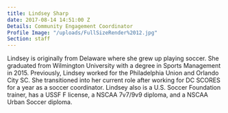```yaml
---
title: Lindsey Sharp
date: 2017-08-14 14:51:00 Z
Details: Community Engagement Coordinator
Profile Image: "/uploads/FullSizeRender%2012.jpg"
Section: staff
---
```


Lindsey is originally from Delaware where she grew up playing soccer. She graduated from Wilmington University with a degree in Sports Management in 2015. Previously, Lindsey worked for the Philadelphia Union and Orlando City SC. She transitioned into her current role after working for DC SCORES for a year as a soccer coordinator. Lindsey also is a U.S. Soccer Foundation trainer, has a USSF F license, a NSCAA 7v7/9v9 diploma, and a NSCAA Urban Soccer diploma.